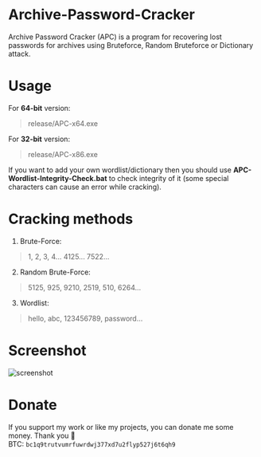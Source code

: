 # Archive-Password-Cracker
Archive Password Cracker (APC) is a program for recovering lost passwords for archives using Bruteforce, Random Bruteforce or Dictionary attack.

# Usage
For **64-bit** version:
> release/APC-x64.exe

For **32-bit** version:
> release/APC-x86.exe

If you want to add your own wordlist/dictionary then you should use **APC-Wordlist-Integrity-Check.bat** to check integrity of it (some special characters can cause an error while cracking).

# Cracking methods
1. Brute-Force:
> 1, 2, 3, 4... 4125... 7522...
2. Random Brute-Force:
> 5125, 925, 9210, 2519, 510, 6264...
3. Wordlist:
> hello, abc, 123456789, password...

# Screenshot
![screenshot](https://i.imgur.com/wGCishy.png)

# Donate
If you support my work or like my projects, you can donate me some money. Thank you 💙\
BTC: `bc1q9trutvumrfuwrdwj377xd7u2flyp527j6t6qh9`

